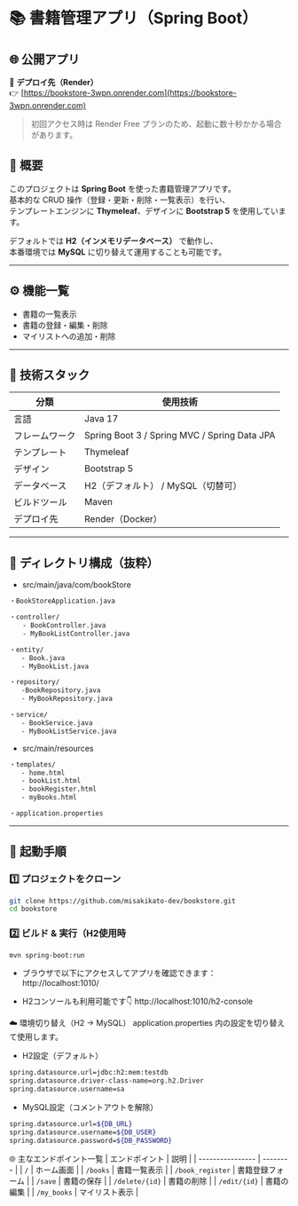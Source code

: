 # 📚 書籍管理アプリ（Spring Boot）

## 🌐 公開アプリ
🚀 **デプロイ先（Render）**  
👉 [https://bookstore-3wpn.onrender.com](https://bookstore-3wpn.onrender.com)

> 初回アクセス時は Render Free プランのため、起動に数十秒かかる場合があります。

## 📝 概要
このプロジェクトは **Spring Boot** を使った書籍管理アプリです。  
基本的な CRUD 操作（登録・更新・削除・一覧表示）を行い、  
テンプレートエンジンに **Thymeleaf**、デザインに **Bootstrap 5** を使用しています。  

デフォルトでは **H2（インメモリデータベース）** で動作し、  
本番環境では **MySQL** に切り替えて運用することも可能です。

---

## ⚙️ 機能一覧
- 書籍の一覧表示  
- 書籍の登録・編集・削除  
- マイリストへの追加・削除  

---

## 🧩 技術スタック
| 分類 | 使用技術 |
|------|-----------|
| 言語 | Java 17 |
| フレームワーク | Spring Boot 3 / Spring MVC / Spring Data JPA |
| テンプレート | Thymeleaf |
| デザイン | Bootstrap 5 |
| データベース | H2（デフォルト） / MySQL（切替可） |
| ビルドツール | Maven |
| デプロイ先 | Render（Docker） |

---

## 📁 ディレクトリ構成（抜粋）
- src/main/java/com/bookStore
```bash
・BookStoreApplication.java

・controller/
　　- BookController.java
　　- MyBookListController.java

・entity/
   - Book.java
   - MyBookList.java

・repository/
   -BookRepository.java
   - MyBookRepository.java

・service/
   - BookService.java
   - MyBookListService.java
```

- src/main/resources
```bash
・templates/
   - home.html
   - bookList.html
   - bookRegister.html
   - myBooks.html

・application.properties
```


---

## 🚀 起動手順

### 1️⃣ プロジェクトをクローン

```bash
git clone https://github.com/misakikato-dev/bookstore.git
cd bookstore
```

### 2️⃣ ビルド & 実行（H2使用時

```bash
mvn spring-boot:run
```
- ブラウザで以下にアクセスしてアプリを確認できます：
http://localhost:1010/

- H2コンソールも利用可能です👇
http://localhost:1010/h2-console

☁️ 環境切り替え（H2 → MySQL）
application.properties 内の設定を切り替えて使用します。
- H2設定（デフォルト）
```bash
spring.datasource.url=jdbc:h2:mem:testdb
spring.datasource.driver-class-name=org.h2.Driver
spring.datasource.username=sa
```

- MySQL設定（コメントアウトを解除）
```bash
spring.datasource.url=${DB_URL}
spring.datasource.username=${DB_USER}
spring.datasource.password=${DB_PASSWORD}
```

🌐 主なエンドポイント一覧
| エンドポイント    | 説明       |
| ---------------- | -------- |
| `/`              | ホーム画面    |
| `/books`         | 書籍一覧表示   |
| `/book_register` | 書籍登録フォーム |
| `/save`          | 書籍の保存    |
| `/delete/{id}`   | 書籍の削除    |
| `/edit/{id}`     | 書籍の編集    |
| `/my_books`      | マイリスト表示  |
